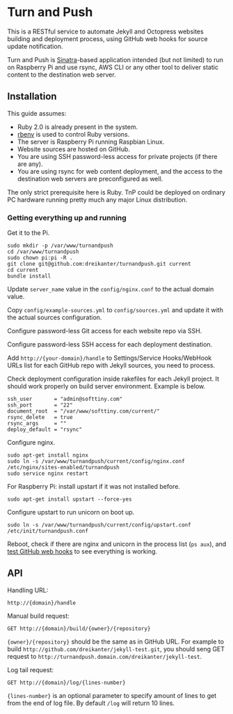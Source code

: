 # Turn and Push

This is a RESTful service to automate Jekyll and Octopress websites building and deployment process, using GitHub web hooks for source update notification.

Turn and Push is [Sinatra](http://sinatrarb.com)-based application intended (but not limited) to run on Raspberry Pi and use rsync, AWS CLI or any other tool to deliver static content to the destination web server.

## Installation

This guide assumes:

- Ruby 2.0 is already present in the system.
- [rbenv](https://github.com/sstephenson/rbenv) is used to control Ruby versions.
- The server is Raspberry Pi running Raspbian Linux.
- Website sources are hosted on GitHub.
- You are using SSH password-less access for private projects (if there are any).
- You are using rsync for web content deployment, and the access to the destination web servers are preconfigured as well.

The only strict prerequisite here is Ruby. TnP could be deployed on ordinary PC hardware running pretty much any major Linux distribution.

### Getting everything up and running

Get it to the Pi.

	sudo mkdir -p /var/www/turnandpush
	cd /var/www/turnandpush
	sudo chown pi:pi -R .
	git clone git@github.com:dreikanter/turnandpush.git current
	cd current
	bundle install

Update `server_name` value in the `config/nginx.conf` to the actual domain value.

Copy `config/example-sources.yml` to `config/sources.yml` and update it with the actual sources configuration.

Configure password-less Git access for each website repo via SSH.

Configure password-less SSH access for each deployment destination.

Add `http://{your-domain}/handle` to Settings/Service Hooks/WebHook URLs list for each GitHub repo with Jekyll sources, you need to process.

Check deployment configuration inside rakefiles for each Jekyll project. It should work properly on build server environment. Example is below.

	ssh_user       = "admin@softtiny.com"
	ssh_port       = "22"
	document_root  = "/var/www/softtiny.com/current/"
	rsync_delete   = true
	rsync_args     = ""
	deploy_default = "rsync"

Configure nginx.

	sudo apt-get install nginx
	sudo ln -s /var/www/turnandpush/current/config/nginx.conf /etc/nginx/sites-enabled/turnandpush
	sudo service nginx restart

For Raspberry Pi: install upstart if it was not installed before.

	sudo apt-get install upstart --force-yes

Configure upstart to run unicorn on boot up.

	sudo ln -s /var/www/turnandpush/current/config/upstart.conf /etc/init/turnandpush.conf

Reboot, check if there are nginx and unicorn in the process list (`ps aux`), and [test GitHub web hooks](https://help.github.com/articles/testing-webhooks) to see everything is working.

## API

Handling URL:

	http://{domain}/handle

Manual build request:

	GET http://{domain}/build/{owner}/{repository}

`{owner}/{repository}` should be the same as in GitHub URL. For example to build `http://github.com/dreikanter/jekyll-test.git`, you should seng GET request to `http://turnandpush.domain.com/dreikanter/jekyll-test`.

Log tail request:

	GET http://{domain}/log/{lines-number}

`{lines-number}` is an optional parameter to specify amount of lines to get from the end of log file. By default `/log` will return 10 lines.
